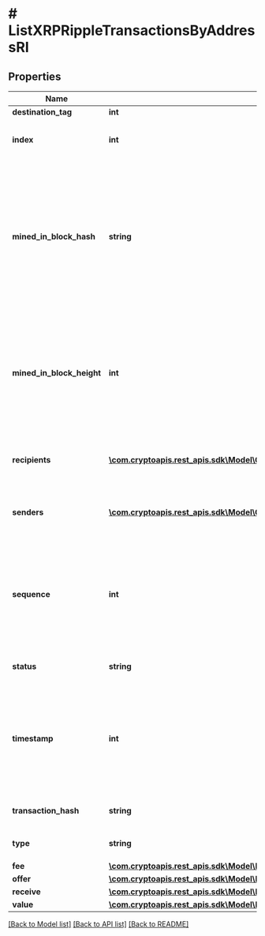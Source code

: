 # # ListXRPRippleTransactionsByAddressRI

## Properties

Name | Type | Description | Notes
------------ | ------------- | ------------- | -------------
**destination_tag** | **int** |  | [optional]
**index** | **int** | Represents the index position of the transaction in the block. |
**mined_in_block_hash** | **string** | Represents the hash of the block where this transaction was mined/confirmed for first time. The hash is defined as a cryptographic digital fingerprint made by hashing the block header twice through the SHA256 algorithm. |
**mined_in_block_height** | **int** | Represents the hight of the block where this transaction was mined/confirmed for first time. The height is defined as the number of blocks in the blockchain preceding this specific block. |
**recipients** | [**\com.cryptoapis.rest_apis.sdk\Model\GetXRPRippleTransactionDetailsByTransactionIDRIRecipientsInner[]**](GetXRPRippleTransactionDetailsByTransactionIDRIRecipientsInner.md) | Represents an object of addresses that receive the transactions. |
**senders** | [**\com.cryptoapis.rest_apis.sdk\Model\GetXRPRippleTransactionDetailsByTransactionIDRISendersInner[]**](GetXRPRippleTransactionDetailsByTransactionIDRISendersInner.md) | Represents an object of addresses that provide the funds. |
**sequence** | **int** | Defines the transaction input&#39;s sequence as an integer, which is is used when transactions are replaced with newer versions before LockTime. |
**status** | **string** | Defines the status of the transaction. |
**timestamp** | **int** | Defines the exact date/time in Unix Timestamp when this transaction was mined, confirmed or first seen in Mempool, if it is unconfirmed. |
**transaction_hash** | **string** | Represents the hash of the XRP transaction. |
**type** | **string** | Specifies the type of the transaction. |
**fee** | [**\com.cryptoapis.rest_apis.sdk\Model\ListXRPRippleTransactionsByAddressRIFee**](ListXRPRippleTransactionsByAddressRIFee.md) |  |
**offer** | [**\com.cryptoapis.rest_apis.sdk\Model\ListXRPRippleTransactionsByAddressRIOffer**](ListXRPRippleTransactionsByAddressRIOffer.md) |  |
**receive** | [**\com.cryptoapis.rest_apis.sdk\Model\ListXRPRippleTransactionsByAddressRIReceive**](ListXRPRippleTransactionsByAddressRIReceive.md) |  |
**value** | [**\com.cryptoapis.rest_apis.sdk\Model\ListXRPRippleTransactionsByAddressRIValue**](ListXRPRippleTransactionsByAddressRIValue.md) |  |

[[Back to Model list]](../../README.md#models) [[Back to API list]](../../README.md#endpoints) [[Back to README]](../../README.md)
